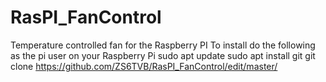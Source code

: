 # RasPI_FanControl
Temperature controlled fan for the Raspberry PI
To install do the following as the pi user on your Raspberry Pi
sudo apt update
sudo apt install git
git clone https://github.com/ZS6TVB/RasPI_FanControl/edit/master/


